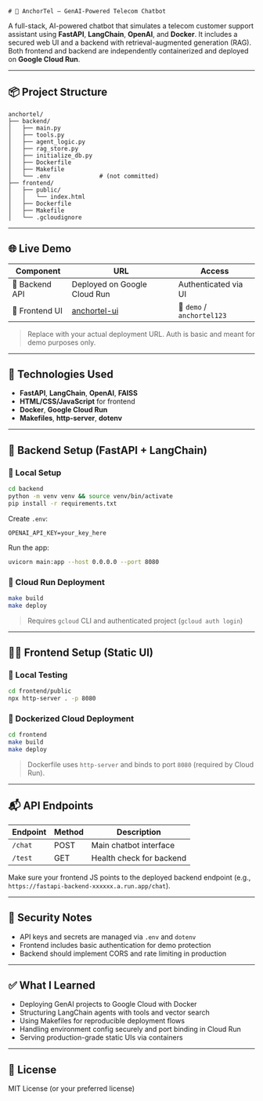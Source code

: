     # 🧠 AnchorTel – GenAI-Powered Telecom Chatbot

A full-stack, AI-powered chatbot that simulates a telecom customer support assistant using **FastAPI**, **LangChain**, **OpenAI**, and **Docker**. It includes a secured web UI and a backend with retrieval-augmented generation (RAG). Both frontend and backend are independently containerized and deployed on **Google Cloud Run**.

---

## 📦 Project Structure

```
anchortel/
├── backend/
│   ├── main.py
│   ├── tools.py
│   ├── agent_logic.py
│   ├── rag_store.py
│   ├── initialize_db.py
│   ├── Dockerfile
│   ├── Makefile
│   └── .env              # (not committed)
├── frontend/
│   ├── public/
│   │   └── index.html
│   ├── Dockerfile
│   ├── Makefile
│   └── .gcloudignore
```

---

## 🌐 Live Demo

| Component | URL | Access |
|----------|-----|--------|
| 🧠 Backend API | Deployed on Google Cloud Run | Authenticated via UI |
| 💬 Frontend UI | [anchortel-ui](https://anchortel-ui-xxxxxx-uc.a.run.app) | 🔐 `demo` / `anchortel123` |

> Replace with your actual deployment URL. Auth is basic and meant for demo purposes only.

---

## 🔧 Technologies Used

- **FastAPI**, **LangChain**, **OpenAI**, **FAISS**
- **HTML/CSS/JavaScript** for frontend
- **Docker**, **Google Cloud Run**
- **Makefiles**, **http-server**, **dotenv**

---

## 🚀 Backend Setup (FastAPI + LangChain)

### 🔹 Local Setup

```bash
cd backend
python -m venv venv && source venv/bin/activate
pip install -r requirements.txt
```

Create `.env`:

```
OPENAI_API_KEY=your_key_here
```

Run the app:

```bash
uvicorn main:app --host 0.0.0.0 --port 8080
```

### 🔹 Cloud Run Deployment

```bash
make build
make deploy
```

> Requires `gcloud` CLI and authenticated project (`gcloud auth login`)

---

## 🧑‍💻 Frontend Setup (Static UI)

### 🔹 Local Testing

```bash
cd frontend/public
npx http-server . -p 8080
```

### 🔹 Dockerized Cloud Deployment

```bash
cd frontend
make build
make deploy
```

> Dockerfile uses `http-server` and binds to port `8080` (required by Cloud Run).

---

## 📬 API Endpoints

| Endpoint | Method | Description |
|----------|--------|-------------|
| `/chat`  | POST   | Main chatbot interface |
| `/test`  | GET    | Health check for backend |

Make sure your frontend JS points to the deployed backend endpoint (e.g., `https://fastapi-backend-xxxxxx.a.run.app/chat`).

---

## 🔐 Security Notes

- API keys and secrets are managed via `.env` and `dotenv`
- Frontend includes basic authentication for demo protection
- Backend should implement CORS and rate limiting in production

---

## ✅ What I Learned

- Deploying GenAI projects to Google Cloud with Docker
- Structuring LangChain agents with tools and vector search
- Using Makefiles for reproducible deployment flows
- Handling environment config securely and port binding in Cloud Run
- Serving production-grade static UIs via containers

---

## 📎 License

MIT License (or your preferred license)
    
